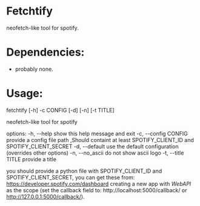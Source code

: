 # Fetchtify
neofetch-like tool for spotify.

# Dependencies:
- probably none.

# Usage:
fetchtify [-h] -c CONFIG [-d] [-n] [-t TITLE]

neofetch-like tool for spotify

options:
  -h, --help           show this help message and exit
  -c, --config CONFIG  provide a config file path ,Should containt at least SPOTIFY_CLIENT_ID and SPOTIFY_CLIENT_SECRET
  -d, --default        use the default configuration (overrides other options)
  -n, --no_ascii       do not show ascii logo
  -t, --title TITLE    provide a title

you should provide a python file with SPOTIFY_CLIENT_ID and SPOTIFY_CLIENT_SECRET, you can get these from: https://developer.spotify.com/dashboard
creating a new app with *WebAPI* as the scope (set the callback field to: http://localhost:5000/callback/ or http://127.0.0.1:5000/callback/).

